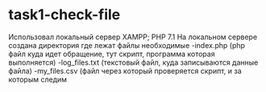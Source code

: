# task1-check-file 

Использовал локальный сервер XAMPP;
   PHP 7.1
На локальном сервере создана директория где лежат файлы необходимые
 -index.php (php файл куда идет обращение, тут скрипт, программа которая выполняется)
 -log_files.txt (текстовый файл, куда записываются данные файла)
 -my_files.csv (файл через который проверяется скрипт, и за которым следим

